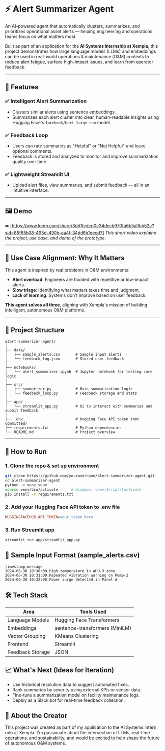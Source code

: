 # ⚡ Alert Summarizer Agent

An AI-powered agent that automatically clusters, summarizes, and prioritizes operational asset alerts — helping engineering and operations teams focus on what matters most.

Built as part of an application for the **AI Systems Internship at Xempla**, this project demonstrates how large language models (LLMs) and embeddings can be used in real-world operations & maintenance (O&M) contexts to reduce alert fatigue, surface high-impact issues, and learn from operator feedback.

---

## 📌 Features

### ✅ Intelligent Alert Summarization

- Clusters similar alerts using sentence embeddings.
- Summarizes each alert cluster into clear, human-readable insights using Hugging Face's `facebook/bart-large-cnn` model.

### ✅ Feedback Loop

- Users can rate summaries as "Helpful" or "Not Helpful" and leave optional comments.
- Feedback is stored and analyzed to monitor and improve summarization quality over time.

### ✅ Lightweight Streamlit UI

- Upload alert files, view summaries, and submit feedback — all in an intuitive interface.

---

## 🖼️ Demo

➡️ [https://www.loom.com/share/3dd1fedcd0c34decb970fa6b5a0bb52c?sid=85f65b08-495d-490b-aa4f-34dd6b1eecd7]
_This short video explains the project, use case, and demo of the prototype._

---

## 🧠 Use Case Alignment: Why It Matters

This agent is inspired by real problems in O&M environments:

- **Alert overload**: Engineers are flooded with repetitive or low-impact alerts.
- **Slow triage**: Identifying what matters takes time and judgment.
- **Lack of learning**: Systems don't improve based on user feedback.

**This agent solves all three**, aligning with Xempla's mission of building intelligent, autonomous O&M platforms.

---

## 📂 Project Structure

```
alert-summarizer-agent/
│
├── data/
│   ├── sample_alerts.csv       # Sample input alerts
│   └── feedback_log.json       # Stored user feedback
│
├── notebooks/
│   └── alert_summarizer.ipynb  # Jupyter notebook for testing core logic
│
├── src/
│   ├── summarizer.py           # Main summarization logic
│   └── feedback_loop.py        # Feedback storage and stats
│
├── app/
│   └── streamlit_app.py        # UI to interact with summaries and submit feedback
│
├── .env                        # Hugging Face API token (not committed)
├── requirements.txt            # Python dependencies
└── README.md                   # Project overview
```

---

## 🚀 How to Run

### 1. Clone the repo & set up environment

```bash
git clone https://github.com/yourusername/alert-summarizer-agent.git
cd alert-summarizer-agent
python -m venv venv
source venv/bin/activate      # Windows: venv\Scripts\activate
pip install -r requirements.txt
```

### 2. Add your Hugging Face API token to .env file

```ini
HUGGINGFACEHUB_API_TOKEN=your_token_here
```

### 3. Run Streamlit app

```bash
streamlit run app/streamlit_app.py
```

## 🧪 Sample Input Format (sample_alerts.csv)

```csv
timestamp,message
2024-06-30 10:30:00,High temperature in AHU-3 zone
2024-06-30 10:31:00,Repeated vibration warning on Pump-2
2024-06-30 10:32:00,Power surge detected in Panel A
```

## 🛠 Tech Stack

| Area             | Tools Used                     |
| ---------------- | ------------------------------ |
| Language Models  | Hugging Face Transformers      |
| Embeddings       | sentence-transformers (MiniLM) |
| Vector Grouping  | KMeans Clustering              |
| Frontend         | Streamlit                      |
| Feedback Storage | JSON                           |

## 📈 What's Next (Ideas for Iteration)

- Use historical resolution data to suggest automated fixes.
- Rank summaries by severity using external KPIs or sensor data.
- Fine-tune a summarization model on facility maintenance logs.
- Deploy as a Slack bot for real-time feedback collection.

## 🙌 About the Creator

This project was created as part of my application to the AI Systems Intern role at Xempla. I'm passionate about the intersection of LLMs, real-time operations, and sustainability, and would be excited to help shape the future of autonomous O&M systems.
